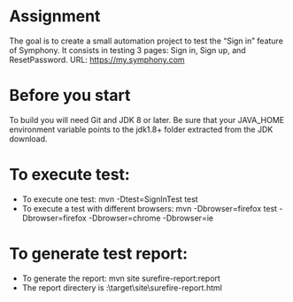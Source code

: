 # Assignment
The goal is to create a small automation project to test the “Sign in” feature of Symphony. 
It consists in testing 3 pages: Sign in, Sign up, and ResetPassword.
URL: https://my.symphony.com

# Before you start
To build you will need Git and JDK 8 or later. Be sure that your JAVA_HOME environment variable points to the jdk1.8+ folder extracted from the JDK download.

# To execute test:
 - To execute one test: mvn -Dtest=SignInTest test
 - To execute a test with different browsers: mvn -Dbrowser=firefox test
		-Dbrowser=firefox
		-Dbrowser=chrome
		-Dbrowser=ie


# To generate test report:
 - To generate the report: mvn site surefire-report:report
 - The report directery is :\target\site\surefire-report.html

